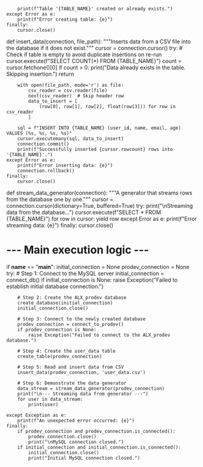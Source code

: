         print(f"Table '{TABLE_NAME}' created or already exists.")
    except Error as e:
        print(f"Error creating table: {e}")
    finally:
        cursor.close()

def insert_data(connection, file_path):
    """Inserts data from a CSV file into the database if it does not exist."""
    cursor = connection.cursor()
    try:
        # Check if table is empty to avoid duplicate insertions on re-run
        cursor.execute(f"SELECT COUNT(*) FROM {TABLE_NAME}")
        count = cursor.fetchone()[0]
        if count > 0:
            print("Data already exists in the table. Skipping insertion.")
            return

        with open(file_path, mode='r') as file:
            csv_reader = csv.reader(file)
            next(csv_reader)  # Skip header row
            data_to_insert = [
                (row[0], row[1], row[2], float(row[3])) for row in csv_reader
            ]

        sql = f"INSERT INTO {TABLE_NAME} (user_id, name, email, age) VALUES (%s, %s, %s, %s)"
        cursor.executemany(sql, data_to_insert)
        connection.commit()
        print(f"Successfully inserted {cursor.rowcount} rows into '{TABLE_NAME}'.")
    except Error as e:
        print(f"Error inserting data: {e}")
        connection.rollback()
    finally:
        cursor.close()

def stream_data_generator(connection):
    """A generator that streams rows from the database one by one."""
    cursor = connection.cursor(dictionary=True, buffered=True)
    try:
        print("\nStreaming data from the database...")
        cursor.execute(f"SELECT * FROM {TABLE_NAME}")
        for row in cursor:
            yield row
    except Error as e:
        print(f"Error streaming data: {e}")
    finally:
        cursor.close()

# --- Main execution logic ---
if __name__ == "__main__":
    initial_connection = None
    prodev_connection = None
    try:
        # Step 1: Connect to the MySQL server
        initial_connection = connect_db()
        if initial_connection is None:
            raise Exception("Failed to establish initial database connection.")

        # Step 2: Create the ALX_prodev database
        create_database(initial_connection)
        initial_connection.close()

        # Step 3: Connect to the newly created database
        prodev_connection = connect_to_prodev()
        if prodev_connection is None:
            raise Exception("Failed to connect to the ALX_prodev database.")

        # Step 4: Create the user_data table
        create_table(prodev_connection)

        # Step 5: Read and insert data from CSV
        insert_data(prodev_connection, 'user_data.csv')

        # Step 6: Demonstrate the data generator
        data_stream = stream_data_generator(prodev_connection)
        print("\n--- Streaming data from generator ---")
        for user in data_stream:
            print(user)

    except Exception as e:
        print(f"An unexpected error occurred: {e}")
    finally:
        if prodev_connection and prodev_connection.is_connected():
            prodev_connection.close()
            print("\nMySQL connection closed.")
        if initial_connection and initial_connection.is_connected():
            initial_connection.close()
            print("Initial MySQL connection closed.")

